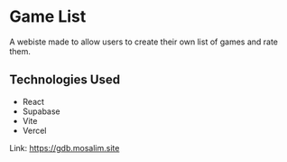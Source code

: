 # Game List

A webiste made to allow users to create their own list of games and rate them. 

## Technologies Used
- React
- Supabase
- Vite
- Vercel

Link: https://gdb.mosalim.site